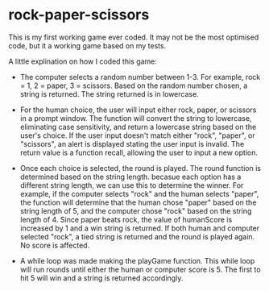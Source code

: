 # rock-paper-scissors


This is my first working game ever coded. It may not be the most optimised code, but it a working game based on my tests. 

A little explination on how I coded this game: 

- The computer selects a random number between 1-3. For example, rock = 1, 2 = paper, 3 = scissors. Based on the random number chosen, a string is returned. The string returned is in lowercase.  

- For the human choice, the user will input either rock, paper, or scissors in a prompt window. The function will convert the string to lowercase, eliminating case sensitivity, and return a lowercase string based on the user's choice. If the user input doesn't match either "rock", "paper", or "scissors", an alert is displayed stating the user input is invalid. The return value is a function recall, allowing the user to input a new option. 

- Once each choice is selected, the round is played. The round function is determined based on the string length. becasue each option has a different string length, we can use this to determine the winner. For example, if the computer selects "rock" and the human selects "paper", the function will determine that the human chose "paper" based on the string length of 5, and the computer chose "rock" based on the string length of 4. Since paper beats rock, the value of humanScore is increased by 1 and a win string is returned. If both human and computer selected "rock", a tied string is returned and the round is played again. No score is affected. 

- A while loop was made making the playGame function. This while loop will run rounds until either the human or computer score is 5. The first to hit 5 will win and a string is returned accordingly. 

